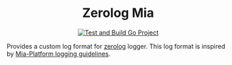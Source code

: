 <div align="center">
  <h1>Zerolog Mia</h1>
  
  [![Test and Build Go Project][github-actions-svg]][github-actions]
  
</div>

Provides a custom log format for [zerolog](https://github.com/rs/zerolog) logger. This log format is inspired by [Mia-Platform logging guidelines][logging-guidelines].

[github-actions]: https://github.com/danibix95/zerolog-mia/actions/workflows/go.yml
[github-actions-svg]: https://github.com/danibix95/zerolog-mia/actions/workflows/go.yml/badge.svg?branch=main
[logging-guidelines]: https://docs.mia-platform.eu/docs/getting_started/monitoring-dashboard/dev_ops_guide/log#json-logging-format
